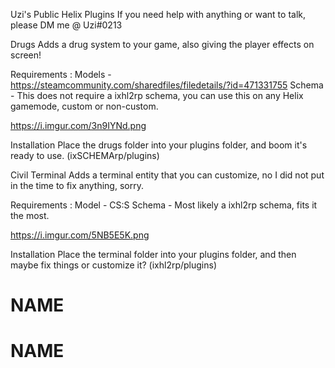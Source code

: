 Uzi's Public Helix Plugins
If you need help with anything or want to talk, please DM me @ Uzi#0213

Drugs
Adds a drug system to your game, also giving the player effects on screen!

Requirements :
Models - https://steamcommunity.com/sharedfiles/filedetails/?id=471331755
Schema - This does not require a ixhl2rp schema, you can use this on any Helix gamemode, custom or non-custom.

https://i.imgur.com/3n9IYNd.png

Installation
Place the drugs folder into your plugins folder, and boom it's ready to use. (ixSCHEMArp/plugins)


Civil Terminal
Adds a terminal entity that you can customize, no I did not put in the time to fix anything, sorry.

Requirements :
Model - CS:S
Schema - Most likely a ixhl2rp schema, fits it the most.

https://i.imgur.com/5NB5E5K.png

Installation
Place the terminal folder into your plugins folder, and then maybe fix things or customize it? (ixhl2rp/plugins)
# NAME
# NAME
